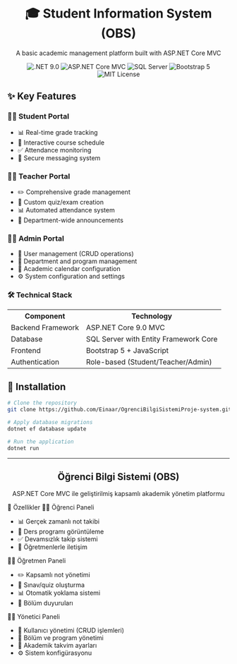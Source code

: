 <div align="center">
  <h1>🎓 Student Information System (OBS)</h1>
  <p>A basic academic management platform built with ASP.NET Core MVC</p>
  
  <div>
    <img src="https://img.shields.io/badge/.NET-9.0-512BD4?logo=dotnet" alt=".NET 9.0">
    <img src="https://img.shields.io/badge/ASP.NET_Core-MVC-512BD4?logo=dotnet" alt="ASP.NET Core MVC">
    <img src="https://img.shields.io/badge/SQL_Server-20-CC2927?logo=microsoft-sql-server" alt="SQL Server">
    <img src="https://img.shields.io/badge/Bootstrap-5-7952B3?logo=bootstrap" alt="Bootstrap 5">
    <img src="https://img.shields.io/badge/License-MIT-green" alt="MIT License">
  </div>
</div>

## ✨ Key Features

### 👨‍🎓 Student Portal
<ul>
  <li>📊 Real-time grade tracking</li>
  <li>📅 Interactive course schedule</li>
  <li>✅ Attendance monitoring</li>
  <li>📩 Secure messaging system</li>
</ul>

### 👨‍🏫 Teacher Portal
<ul>
  <li>✏️ Comprehensive grade management</li>
  <li>📝 Custom quiz/exam creation</li>
  <li>📊 Automated attendance system</li>
  <li>📢 Department-wide announcements</li>
</ul>

### 👨‍💻 Admin Portal
<ul>
  <li>👥 User management (CRUD operations)</li>
  <li>🏫 Department and program management</li>
  <li>📆 Academic calendar configuration</li>
  <li>⚙️ System configuration and settings</li>
</ul>

### 🛠️ Technical Stack
<table>
  <tr>
    <th>Component</th>
    <th>Technology</th>
  </tr>
  <tr>
    <td>Backend Framework</td>
    <td>ASP.NET Core 9.0 MVC</td>
  </tr>
  <tr>
    <td>Database</td>
    <td>SQL Server with Entity Framework Core</td>
  </tr>
  <tr>
    <td>Frontend</td>
    <td>Bootstrap 5 + JavaScript</td>
  </tr>
  <tr>
    <td>Authentication</td>
    <td>Role-based (Student/Teacher/Admin)</td>
  </tr>
</table>

## 🚀 Installation
```bash
# Clone the repository
git clone https://github.com/Einaar/OgrenciBilgiSistemiProje-system.git

# Apply database migrations
dotnet ef database update

# Run the application 
dotnet run

```
<hr><div align="center"> <h2>Öğrenci Bilgi Sistemi (OBS)</h2> <p>ASP.NET Core MVC ile geliştirilmiş kapsamlı akademik yönetim platformu</p> </div>
🌟 Özellikler
👨‍🎓 Öğrenci Paneli
<ul> <li>📊 Gerçek zamanlı not takibi</li> <li>📅 Ders programı görüntüleme</li> <li>✅ Devamsızlık takip sistemi</li> <li>📩 Öğretmenlerle iletişim</li> </ul>
👨‍🏫 Öğretmen Paneli
<ul> <li>✏️ Kapsamlı not yönetimi</li> <li>📝 Sınav/quiz oluşturma</li> <li>📊 Otomatik yoklama sistemi</li> <li>📢 Bölüm duyuruları</li> </ul>
👨‍💻 Yönetici Paneli
<ul> <li>👥 Kullanıcı yönetimi (CRUD işlemleri)</li> <li>🏫 Bölüm ve program yönetimi</li> <li>📆 Akademik takvim ayarları</li>  <li>⚙️ Sistem konfigürasyonu</li> </ul>
